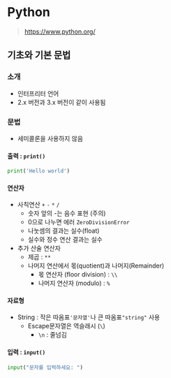 # Python

> https://www.python.org/

## 기초와 기본 문법

### 소개

- 인터프리터 언어
- 2.x 버전과 3.x 버전이 같이 사용됨

### 문법

- 세미콜론을 사용하지 않음

#### 출력 : `print()`

```py
print('Hello world')
```

#### 연산자

- 사칙연산 `+` `-` `*` `/`
  - 숫자 앞의 -는 음수 표현 (주의)
  - 0으로 나누면 에러 `ZeroDivisionError`
  - 나눗셈의 결과는 실수(float)
  - 실수와 정수 연산 결과는 실수
- 추가 산술 연산자
  - 제곱 : `**`
  - 나머지 연산에서 몫(quotient)과 나머지(Remainder)
    - 몫 연산자 (floor division) : `\\`
    - 나머지 연산자 (modulo) : `%`

#### 자료형

- String : 작은 따옴표`'문자열'`나 큰 따옴표`"string"` 사용
  - Escape문자열은 역슬래시 (`\`)
    - `\n` : 줄넘김

#### 입력 : `input()`

```py
input("문자를 입력하세요: ")
```
